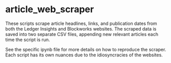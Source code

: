 # article_web_scraper
These scripts scrape article headlines, links, and publication dates from both the Ledger Insights and Blockworks websites. The scraped data is saved into two separate CSV files, appending new relevant articles each time the script is run.

See the specific ipynb file for more details on how to reproduce the scraper. Each script has its own nuances due to the idiosyncracies of the websites.